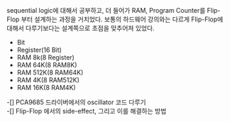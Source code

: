 sequential logic에 대해서 공부하고, 더 들어가 RAM, Program Counter를 Flip-Flop 부터 설계하는 과정을 거치었다.
보통의 하드웨어 강의와는 다르게 Flip-Flop에 대해서 다루기보다는 설계쪽으로 초점을 맞추어져 있었다.  

- Bit  
- Register(16 Bit)    
- RAM 8k(8 Register)  
- RAM 64K(8 RAM8K)  
- RAM 512K(8 RAM64K)  
- RAM 4K(8 RAM512K)  
- RAM 16K(8 RAM4K)  
 
 
 -[] PCA9685 드라이버에서의 oscillator 코드 다루기  
 -[] Flip-Flop 에서의 side-effect, 그리고 이를 해결하는 방법  
